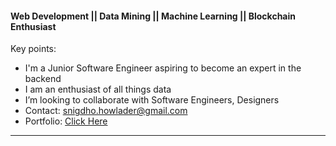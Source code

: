<h4> Web Development || Data Mining || Machine Learning || Blockchain Enthusiast  </h4>

Key points:

-  I'm a Junior Software Engineer aspiring to become an expert in the backend
-  I am an enthusiast of all things data
-  I’m looking to collaborate with Software Engineers, Designers
-  Contact: snigdho.howlader@gmail.com
-  Portfolio: <a href="https://snigdho611.github.io/">Click Here</a>

<hr>
